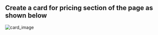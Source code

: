 ## Create a card for pricing section of the page as shown below

![card_image](https://storage.googleapis.com/acciojob-open-file-collections/pricing-card.png)
